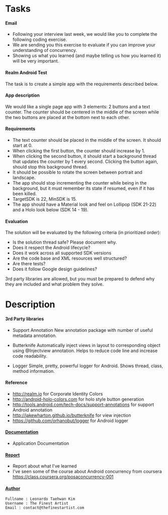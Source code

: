 # Tasks

#### Email

- Following your interview last week, we would like you to complete the following coding exercise.
- We are sending you this exercise to evaluate if you can improve your understanding of concurrency.
- Showing us what you learned (and maybe telling us how you learned it) will be very important.

#### Realm Android Test

The task is to create a simple app with the requirements described below.


#### App description

We would like a single page app with 3 elements: 2 buttons and a text counter. The counter should be centered in the middle of the screen while the two buttons are placed at the bottom next to each other.


#### Requirements

- The text counter should be placed in the middle of the screen. It should start at 0.
- When clicking the first button, the counter should increase by 1.
- When clicking the second button, it should start a background thread that updates the counter by 1 every second. Clicking the button again, should stop this background thread.
- It should be possible to rotate the screen between portrait and landscape.
- The app should stop incrementing the counter while being in the background, but it must remember its state if resumed, even if it has been killed.
- TargetSDK is 22, MinSDK is 15.
- The app should have a Material look and feel on Lollipop (SDK 21-22) and a Holo look below (SDK 14 - 19).


#### Evaluation

The solution will be evaluated by the following criteria (in prioritized order):

- Is the solution thread safe? Please document why.
- Does it respect the Android lifecycle?
- Does it work across all supported SDK versions
- Are the code base and XML resources well structured?
- Are there tests?
- Does it follow Google design guidelines?

3rd party libraries are allowed, but you must be prepared to defend why they are included and what problem they solve.


# Description

#### 3rd Party libraries
- Support Annotation
    New annotation package with number of useful metadata annotation.

- Butterknife
    Automatically inject views in layout to corresponding object using @Injectview annotation.
    Helps to reduce code line and increase code readability.

- Logger
    Simple, pretty, powerful logger for Android.
    Shows thread, class, method information.


#### Reference
- http://realm.io for Corporate Identity Colors
- http://android-holo-colors.com for holo style button generation
- http://tools.android.com/tech-docs/support-annotations for support Android annotation
- http://jakewharton.github.io/butterknife for view injection
- https://github.com/orhanobut/logger for Android logger


#### [Documentation](https://github.com/TheFinestArtist/Realm-Android-Test/blob/master/Documentation.md)
- Application Documentation

#### [Report](https://github.com/TheFinestArtist/Realm-Android-Test/blob/master/Report.md)
- Report about what I've learned
- I've seen some of the course about Android concurrency from coursera https://class.coursera.org/posaconcurrency-001


#### [Author](http://www.thefinestartist.com)
    Fullname : Leonardo Taehwan Kim
    Username : The Finest Artist
    Email : contact@thefinestartist.com
